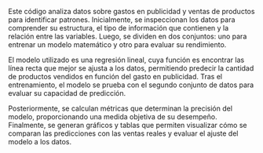 Este código analiza datos sobre gastos en publicidad y ventas de productos para identificar patrones. Inicialmente, se inspeccionan los datos para comprender su estructura, el tipo de información que contienen y la relación entre las variables. Luego, se dividen en dos conjuntos: uno para entrenar un modelo matemático y otro para evaluar su rendimiento.

El modelo utilizado es una regresión lineal, cuya función es encontrar las línea recta que mejor se ajusta a los datos, permitiendo predecir la cantidad de productos vendidos en función del gasto en publicidad. Tras el entrenamiento, el modelo se prueba con el segundo conjunto de datos para evaluar su capacidad de predicción.

Posteriormente, se calculan métricas que determinan la precisión del modelo, proporcionando una medida objetiva de su desempeño. Finalmente, se generan gráficos y tablas que permiten visualizar cómo se comparan las predicciones con las ventas reales y evaluar el ajuste del modelo a los datos.
